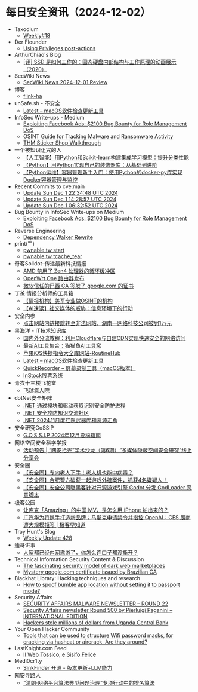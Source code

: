# 每日安全资讯（2024-12-02）

- Taxodium
  - [Weekly#18](https://taxodium.ink/18.html)
- Der Flounder
  - [Using Privileges post-actions](https://derflounder.wordpress.com/2024/12/01/using-privileges-post-actions/)
- ArthurChiao's Blog
  - [[译] SSD 是如何工作的：固态硬盘内部结构与工作原理的动画展示（2020）](https://arthurchiao.github.io/blog/how-ssd-works-zh/)
- SecWiki News
  - [SecWiki News 2024-12-01 Review](http://www.sec-wiki.com/?2024-12-01)
- 博客
  - [flink-ha](https://dyrnq.com/flink-ha/)
- unSafe.sh - 不安全
  - [Latest – macOS软件检查更新工具](https://buaq.net/go-275718.html)
- InfoSec Write-ups - Medium
  - [Exploiting Facebook Ads: $2100 Bug Bounty for Role Management DoS](https://infosecwriteups.com/exploiting-facebook-ads-2100-bug-bounty-for-role-management-dos-afe09c1ecbb0?source=rss----7b722bfd1b8d---4)
  - [OSINT Guide for Tracking Malware and Ransomware Activity](https://infosecwriteups.com/osint-guide-for-tracking-malware-and-ransomware-activity-6aaaf5e48408?source=rss----7b722bfd1b8d---4)
  - [THM Sticker Shop Walkthrough](https://infosecwriteups.com/thm-sticker-shop-walkthrough-e763acea26de?source=rss----7b722bfd1b8d---4)
- 一个被知识诅咒的人
  - [【人工智能】用Python和Scikit-learn构建集成学习模型：提升分类性能](https://blog.csdn.net/nokiaguy/article/details/144171910)
  - [【Python】用Python实现自己的装饰器库：从基础到进阶](https://blog.csdn.net/nokiaguy/article/details/144171889)
  - [【Python运维】容器管理新手入门：使用Python的docker-py库实现Docker容器管理与监控](https://blog.csdn.net/nokiaguy/article/details/144171874)
- Recent Commits to cve:main
  - [Update Sun Dec  1 22:34:48 UTC 2024](https://github.com/trickest/cve/commit/85a3c5e9ed34cbeb4b003f2ce2899df7d3d5b340)
  - [Update Sun Dec  1 14:28:57 UTC 2024](https://github.com/trickest/cve/commit/10d488f4246b7803fbd0de1cb4aa6a9b384ad11c)
  - [Update Sun Dec  1 06:32:52 UTC 2024](https://github.com/trickest/cve/commit/62b77001697c5a7e1c6039abfbdf611d2ea7dd4d)
- Bug Bounty in InfoSec Write-ups on Medium
  - [Exploiting Facebook Ads: $2100 Bug Bounty for Role Management DoS](https://infosecwriteups.com/exploiting-facebook-ads-2100-bug-bounty-for-role-management-dos-afe09c1ecbb0?source=rss----7b722bfd1b8d--bug_bounty)
- Reverse Engineering
  - [Dependency Walker Rewrite](https://www.reddit.com/r/ReverseEngineering/comments/1h42zwr/dependency_walker_rewrite/)
- print("")
  - [pwnable.tw start](https://www.o2oxy.cn/4253.html)
  - [pwnable.tw tcache_tear](https://www.o2oxy.cn/4226.html)
- 奇客Solidot–传递最新科技情报
  - [AMD 禁用了 Zen4 处理器的循环缓冲区](https://www.solidot.org/story?sid=79924)
  - [OpenWrt One 路由器发布](https://www.solidot.org/story?sid=79923)
  - [微软信任的巴西 CA 签发了 google.com 的证书](https://www.solidot.org/story?sid=79922)
- 丁爸 情报分析师的工具箱
  - [【情报机构】美军专业做OSINT的机构](https://mp.weixin.qq.com/s?__biz=MzI2MTE0NTE3Mw==&mid=2651148051&idx=1&sn=b63671b3a192dede097b17643980d631&chksm=f1af3829c6d8b13f86ffc14b81cfca959e637677169d9edc2f63cfc70ad8cf1f2e0ed62ad8b7&scene=58&subscene=0#rd)
  - [【AI速读】社交媒体的威胁：信息环境下的行动](https://mp.weixin.qq.com/s?__biz=MzI2MTE0NTE3Mw==&mid=2651148051&idx=2&sn=923f84d232cd902de8a38c3db20a39e1&chksm=f1af3829c6d8b13fdaf0cd43effc78eefe19e2581865164aaff8f930311c8012b616285ab8de&scene=58&subscene=0#rd)
- 安全内参
  - [点击网站内链接跳转至非法网站，湖南一网络科技公司被罚1万元](https://mp.weixin.qq.com/s?__biz=MzI4NDY2MDMwMw==&mid=2247513192&idx=1&sn=4fdc6da9624a47a731252faf1515f2d6&chksm=ebfaf348dc8d7a5e21002781fecdfb810db28a142d5e92d078db3ea47d204aed72238f49af99&scene=58&subscene=0#rd)
- 黑海洋 - IT技术知识库
  - [国内外分流教程：利用Cloudflare与自建CDN实现快速安全的网络访问](https://www.upx8.com/4497)
  - [最新AI工具集合：猫猫鱼AI工具窝](https://www.upx8.com/4496)
  - [苹果iOS快捷指令大全库网站-RoutineHub](https://www.upx8.com/4495)
  - [Latest – macOS软件检查更新工具](https://www.upx8.com/4494)
  - [QuickRecorder – 屏幕录制工具（macOS版本）](https://www.upx8.com/4493)
  - [InStock股票系统](https://www.upx8.com/4492)
- 青衣十三楼飞花堂
  - [飞越疯人院](https://mp.weixin.qq.com/s?__biz=MzUzMjQyMDE3Ng==&mid=2247487764&idx=1&sn=f3675065bbcce14ce42714c89397032d&chksm=fab2d22bcdc55b3d4f9a9ddf35b8440e1d57c05797cec9375c9ac28743882dd0c6b0714673fe&scene=58&subscene=0#rd)
- dotNet安全矩阵
  - [.NET 通过模块和驱动获取识别安全防护进程](https://mp.weixin.qq.com/s?__biz=MzUyOTc3NTQ5MA==&mid=2247497141&idx=1&sn=afd0060fd9c97def1fc513eda8387bb8&chksm=fa595b58cd2ed24e9e81ab120f60a4a7173754f796ceb63a6af51f49cb7cb00ede082862170a&scene=58&subscene=0#rd)
  - [.NET 安全攻防知识交流社区](https://mp.weixin.qq.com/s?__biz=MzUyOTc3NTQ5MA==&mid=2247497141&idx=2&sn=36df95209e953a2469fdfe0ed81f316e&chksm=fa595b58cd2ed24e144e059f03729bf46c3b4d8af95aeeea518efa27dcda6a9de11377b7c87f&scene=58&subscene=0#rd)
  - [.NET 2024.11月度红队武器库和资源汇总](https://mp.weixin.qq.com/s?__biz=MzUyOTc3NTQ5MA==&mid=2247497141&idx=3&sn=f4de8820e31addc315d7958a737b9b67&chksm=fa595b58cd2ed24e32ad35522be5ce80165902b66bfc789ecc19d5f343e1b9ff492da634d425&scene=58&subscene=0#rd)
- 安全研究GoSSIP
  - [G.O.S.S.I.P 2024年12月投稿指南](https://mp.weixin.qq.com/s?__biz=Mzg5ODUxMzg0Ng==&mid=2247499283&idx=1&sn=9a18a432d395b53c0b0636ed581023bc&chksm=c063d0caf71459dc95c6dc0b16da00cc27a147d343125de9b7bd4f582e7382bcabea7024c1e9&scene=58&subscene=0#rd)
- 网络空间安全科学学报
  - [活动预告 | “网安拾光”学术沙龙（第6期）“多媒体隐蔽空间安全研究”线上分享会](https://mp.weixin.qq.com/s?__biz=MzI0NjU2NDMwNQ==&mid=2247504224&idx=1&sn=a4076bdcabe717abe30bdbfb9ee79f50&chksm=e9bfc5dedec84cc893f9b734c7e653ff7f7a16841fe4e6c9623b3000f49769be8a2bb8a21114&scene=58&subscene=0#rd)
- 安全圈
  - [【安全圈】专向老人下手！老人机也能中病毒？](https://mp.weixin.qq.com/s?__biz=MzIzMzE4NDU1OQ==&mid=2652066356&idx=1&sn=5dedf9107cc762f32a4ff2a712b10a41&chksm=f36e7e74c419f762fe2a5ef18f294a947b5d033dda437375a27dad56bc1a2439e26bb6e18876&scene=58&subscene=0#rd)
  - [【安全圈】合肥警方破获一起游戏外挂案件，抓获4名嫌疑人！](https://mp.weixin.qq.com/s?__biz=MzIzMzE4NDU1OQ==&mid=2652066356&idx=2&sn=c79391a4fbfcb3b186dd72801c443eaa&chksm=f36e7e74c419f7628b9ad864e09c17c53eb0dfba66aca564f32a10de095c9a5cd9046320536c&scene=58&subscene=0#rd)
  - [【安全圈】安全公司曝黑客针对开源游戏引擎 Godot 分发 GodLoader 恶意脚本](https://mp.weixin.qq.com/s?__biz=MzIzMzE4NDU1OQ==&mid=2652066356&idx=3&sn=e3124c5e2c25a853da32a4cb281ef63c&chksm=f36e7e74c419f762eaec38852c8283a5dd82c75032528035ce338cde3cb06409efdcafbc33d4&scene=58&subscene=0#rd)
- 极客公园
  - [让库克「Amazing」的中国 MV，是怎么用 iPhone 拍出来的？](https://mp.weixin.qq.com/s?__biz=MTMwNDMwODQ0MQ==&mid=2653066357&idx=1&sn=c6f4c35e90c03a23936d98e66ed93576&chksm=7e57e9c3492060d5a9a16eb175b0a5d8b124f0121fdd12c50df0a60494279d75f2018c66deb7&scene=58&subscene=0#rd)
  - [广汽华为将携手打造新品牌；马斯克申请禁令并指控 OpenAI；CES 展商遭大规模拒签 | 极客早知道](https://mp.weixin.qq.com/s?__biz=MTMwNDMwODQ0MQ==&mid=2653066356&idx=1&sn=fa37d0cefe3c81e11c17df877e0ecd93&chksm=7e57e9c2492060d4eac7ce6effe72d3b1008c6d4ab0f38488e61249943a8015a7be6155214e7&scene=58&subscene=0#rd)
- Troy Hunt's Blog
  - [Weekly Update 428](https://www.troyhunt.com/weekly-update-428/)
- 迪哥讲事
  - [人家都已经内网遨游了，你怎么连口子都没撕开？](https://mp.weixin.qq.com/s?__biz=MzIzMTIzNTM0MA==&mid=2247496452&idx=1&sn=141314650bf0e94410b833c5a78ed10e&chksm=e8a5f967dfd27071743e126ec43b331c46d912ef4b3da0bf6bf36e1cb9be1e379fcdddc6a9be&scene=58&subscene=0#rd)
- Technical Information Security Content & Discussion
  - [The fascinating security model of dark web marketplaces](https://www.reddit.com/r/netsec/comments/1h47up9/the_fascinating_security_model_of_dark_web/)
  - [Mystery google.com certificate issued by Brazilian CA](https://www.reddit.com/r/netsec/comments/1h4h1iy/mystery_googlecom_certificate_issued_by_brazilian/)
- Blackhat Library: Hacking techniques and research
  - [How to spoof bumble app location without setting it to passport mode?](https://www.reddit.com/r/blackhat/comments/1h3ya8m/how_to_spoof_bumble_app_location_without_setting/)
- Security Affairs
  - [SECURITY AFFAIRS MALWARE NEWSLETTER – ROUND 22](https://securityaffairs.com/171576/malware/security-affairs-malware-newsletter-round-22.html)
  - [Security Affairs newsletter Round 500 by Pierluigi Paganini – INTERNATIONAL EDITION](https://securityaffairs.com/171571/breaking-news/security-affairs-newsletter-round-500-by-pierluigi-paganini-international-edition.html)
  - [Hackers stole millions of dollars from Uganda Central Bank](https://securityaffairs.com/171562/security/financially-motivated-threat-actors-hacked-ugandas-central-bank.html)
- Your Open Hacker Community
  - [Tools that can be used to structure Wifi password masks, for cracking via hashcat or aircrack. Are they around?](https://www.reddit.com/r/HowToHack/comments/1h4dn11/tools_that_can_be_used_to_structure_wifi_password/)
- LastKnight.com Feed
  - [Il Web Tossico, e Sisifo Felice](https://mgpf.it/2024/12/01/il-web-tossico-e-sisifo-felice.html)
- Medi0cr1ty
  - [SinkFinder 开源 - 版本更新+LLM能力](https://mp.weixin.qq.com/s?__biz=Mzg5ODE3NTU1OQ==&mid=2247484434&idx=1&sn=53a73fd788799aa73d1b5bf8d884ad50&chksm=c067c33af7104a2cd4e6fbbc098832d56a6dd3766e5d4e15f0f6f0ed443b4321e0717a8ce8d0&scene=58&subscene=0#rd)
- 网安寻路人
  - [“清朗·网络平台算法典型问题治理”专项行动中的排名算法](https://mp.weixin.qq.com/s?__biz=MzIxODM0NDU4MQ==&mid=2247505462&idx=1&sn=b46de143b42fd16be967a367da2bce90&chksm=97e96bdca09ee2ca05fd2366fca643b0ea0627b6727284b67e415a78a987519ed7afa0913907&scene=58&subscene=0#rd)
